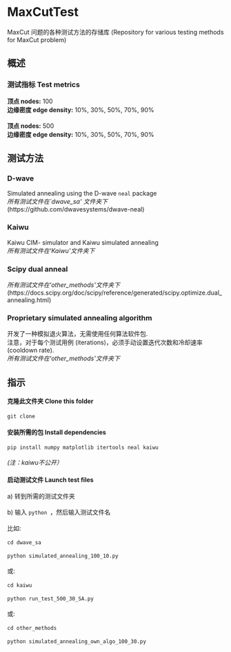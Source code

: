 # MaxCutTest

MaxCut 问题的各种测试方法的存储库 (Repository for various testing methods for MaxCut problem)

<h2> 概述  </h2>
<h3>测试指标 Test metrics</h3>
 
 
 <b>顶点 nodes:</b> 100
 <br>
 <b>边缘密度 edge density:</b> 10%, 30%, 50%, 70%, 90%
 <br><br>
 <b>顶点 nodes:</b> 500
 <br>
 <b>边缘密度 edge density:</b> 10%, 30%, 50%, 70%, 90%
 
 
<h2>测试方法 </h2>
<h3>D-wave </h3>
Simulated annealing using the D-wave <code>neal</code> package<br>
<em>所有测试文件在`dwave_sa' 文件夹下   </em> 
<br>
(https://github.com/dwavesystems/dwave-neal)

<h3>Kaiwu </h3>
Kaiwu CIM- simulator and Kaiwu simulated annealing  <br>
<em>所有测试文件在‘Kaiwu'文件夹下  </em>

<h3> Scipy dual anneal </h3>
<em> 所有测试文件在‘other_methods'文件夹下  </em> 
<br>
(https://docs.scipy.org/doc/scipy/reference/generated/scipy.optimize.dual_annealing.html)
<h3> Proprietary simulated annealing algorithm </h3>
 开发了一种模拟退火算法，无需使用任何算法软件包.<br> 注意，对于每个测试用例 (iterations)，必须手动设置迭代次数和冷却速率(cooldown rate).<br>
<em> 所有测试文件在‘other_methods'文件夹下  </em>

 <h2>指示 </h2>
 <h4>克隆此文件夹 Clone this folder</h4>
   <code>git clone</code>

<h4>安装所需的包 Install dependencies</h4>
  <code>pip install numpy matplotlib itertools neal kaiwu</code> <br><br>
 <em> (注：kaiwu不公开）</em>
  <h4>启动测试文件 Launch test files </h4>
  a) 转到所需的测试文件夹   <br> <br>
 b) 输入 <code>python </code>，然后输入测试文件名  <br>
<br>
比如: <br><br> 
<code>cd dwave_sa</code><br> <br>
<code>python simulated_annealing_100_10.py</code>
<br><br>
或:
<br><br>
<code>cd kaiwu</code><br> <br>
<code>python run_test_500_30_SA.py</code>
<br><br>
或:
<br><br>
<code>cd other_methods</code><br> <br>
<code>python simulated_annealing_own_algo_100_30.py</code>

